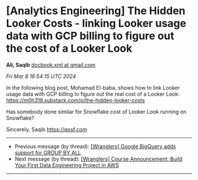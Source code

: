 









[Analytics Engineering] The Hidden Looker Costs - linking Looker usage data with GCP billing to figure out the cost of a Looker Look
====================================================================================================================================


**Ali, Saqib**
[docbook.xml at gmail.com](mailto:wranglers%40analyticsengineering.net?Subject=Re%3A%20%5BWranglers%5D%20The%20Hidden%20Looker%20Costs%20-%20linking%20Looker%20usage%20data%0A%20with%20GCP%20billing%20to%20figure%20out%20the%20cost%20of%20a%20Looker%20Look&In-Reply-To=%3CCABDm0O-hXDFQoCrFApigmc7TVEGBT682JYOgr%3Dm0xk3WFjB7Ug%40mail.gmail.com%3E "[Wranglers] The Hidden Looker Costs - linking Looker usage data with GCP billing to figure out the cost of a Looker Look")   

*Fri Mar 8 16:54:15 UTC 2024*  

In the following blog post, Mohamad El-baba, shows how to link Looker usage
data with GCP billing to figure out the real cost of a Looker Look:
<https://m0h318.substack.com/p/the-hidden-looker-costs>

Has somebody done similar for Snowflake cost of Looker Look running on
Snowflake?

Sincerely,
Saqib
<https://qosf.com>
  
  




---


* Previous message (by thread): [[Wranglers] Google BigQuery adds support for GROUP BY ALL](000009.html)
* Next message (by thread): [[Wranglers] Course Announcement: Build Your First Data Engineering Project in AWS](000011.html)




---


  




